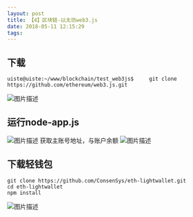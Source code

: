 ```yaml
---
layout: post
title: 【4】区块链-以太坊web3.js
date: 2018-05-11 12:15:29
tags:
---
```

## 下载
`uiste@uiste:~/www/blockchain/test_web3js$     git clone https://github.com/ethereum/web3.js.git`

 
![图片描述][1]

## 运行node-app.js

![图片描述][2]
获取主账号地址，与账户余额
![图片描述][3]

## 下载轻钱包
```
git clone https://github.com/ConsenSys/eth-lightwallet.git
cd eth-lightwallet
npm install
```

![图片描述][4]

  [1]: //img.mukewang.com/5ac48b790001e22212920416.png
  [2]: //img.mukewang.com/5ac48b970001028312480162.png
  [3]: //img.mukewang.com/5ac48ba50001f44a19700496.png
  [4]: //img.mukewang.com/5ac48bb5000185f814721386.png